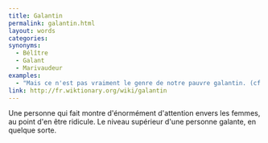 ```yaml
---
title: Galantin
permalink: galantin.html
layout: words
categories:
synonyms:
  - Bélître
  - Galant
  - Marivaudeur
examples:
  - "Mais ce n'est pas vraiment le genre de notre pauvre galantin. (cf. Histoires)"
link: http://fr.wiktionary.org/wiki/galantin
---
```


Une personne qui fait montre d'énormément d'attention envers les femmes, au point d'en être ridicule. Le niveau supérieur d'une personne galante, en quelque sorte.

